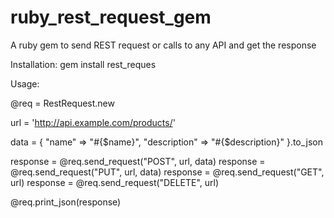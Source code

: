ruby_rest_request_gem
=====================

A ruby gem to send REST request or calls to any API and get the response

Installation:
gem install rest_reques

Usage: 

@req = RestRequest.new

url = 'http://api.example.com/products/'

data = {
      "name"          => "#{$name}",
      "description"   => "#{$description}"
}.to_json


response = @req.send_request("POST", url, data)
response = @req.send_request("PUT", url, data)
response = @req.send_request("GET", url)
response = @req.send_request("DELETE", url)

@req.print_json(response)
